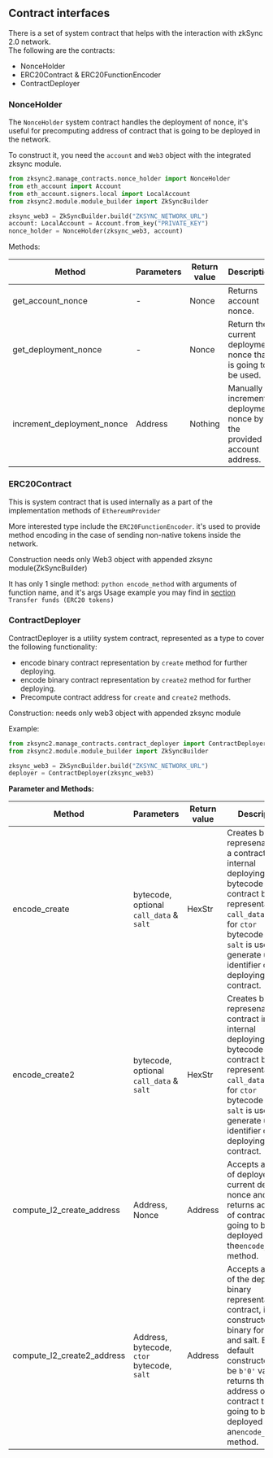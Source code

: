 ## Contract interfaces

There is a set of system contract that helps with the interaction with zkSync 2.0 network.<br>
The following are the contracts:

- NonceHolder
- ERC20Contract & ERC20FunctionEncoder
- ContractDeployer

<TocHeader />
<TOC class="table-of-contents" :include-level="[2,3]" />

### NonceHolder

The `NonceHolder` system contract handles the deployment of nonce, it's useful for precomputing address of contract that is going to be deployed in the network.<br>

To construct it, you need the `account` and `Web3` object with the integrated zksync module.

```python
from zksync2.manage_contracts.nonce_holder import NonceHolder
from eth_account import Account
from eth_account.signers.local import LocalAccount
from zksync2.module.module_builder import ZkSyncBuilder

zksync_web3 = ZkSyncBuilder.build("ZKSYNC_NETWORK_URL")
account: LocalAccount = Account.from_key("PRIVATE_KEY")
nonce_holder = NonceHolder(zksync_web3, account)
```

Methods:

| Method                     | Parameters | Return value | Description                                                           |
| -------------------------- | ---------- | ------------ | --------------------------------------------------------------------- |
| get_account_nonce          | -          | Nonce        | Returns account nonce.                                                |
| get_deployment_nonce       | -          | Nonce        | Return the current deployment nonce that is going to be used.         |
| increment_deployment_nonce | Address    | Nothing      | Manually increments deployment nonce by the provided account address. |

### ERC20Contract

This is system contract that is used internally as a part of the implementation methods of `EthereumProvider`<br>

More interested type include the `ERC20FunctionEncoder`. it's used to provide method encoding in the case of sending non-native tokens inside the network.

Construction needs only Web3 object with appended zksync module(ZkSyncBuilder)

It has only 1 single method: `python encode_method` with arguments of function name, and it's args
Usage example you may find in [section](#examples) `Transfer funds (ERC20 tokens)`

### ContractDeployer

ContractDeployer is a utility system contract, represented as a type to cover the following functionality:

- encode binary contract representation by `create` method for further deploying.
- encode binary contract representation by `create2` method for further deploying.
- Precompute contract address for `create` and `create2` methods.

Construction: needs only web3 object with appended zksync module

Example:

```python
from zksync2.manage_contracts.contract_deployer import ContractDeployer
from zksync2.module.module_builder import ZkSyncBuilder

zksync_web3 = ZkSyncBuilder.build("ZKSYNC_NETWORK_URL")
deployer = ContractDeployer(zksync_web3)
```

**Parameter and Methods:**

| Method                     | Parameters                                 | Return value | Description                                                                                                                                                                                                                                                   |
| -------------------------- | ------------------------------------------ | ------------ | ------------------------------------------------------------------------------------------------------------------------------------------------------------------------------------------------------------------------------------------------------------- |
| encode_create              | bytecode, optional `call_data` & `salt`    | HexStr       | Creates binary represenation of a contract in an internal deploying format.<br/> bytecode - contract binary representation, `call_data` is used for `ctor` bytecode only, `salt` is used to generate unique identifier of deploying contract.                 |
| encode_create2             | bytecode, optional `call_data` & `salt`    | HexStr       | Creates binary represenation of contract in an internal deploying format.<br/> bytecode - contract binary representation, `call_data` is used for `ctor` bytecode only, `salt` is used to generate unique identifier of deploying contract.                   |
| compute_l2_create_address  | Address, Nonce                             | Address      | Accepts address of deployer and current deployed nonce and returns address of contract that is going to be deployed by the`encode_create` method.                                                                                                             |
| compute_l2_create2_address | Address, bytecode, `ctor` bytecode, `salt` | Address      | Accepts address of the deployer, binary representation of contract, it's constructor in binary format and salt. By default constructor can be `b'0'` value. It returns the address of the contract that is going to be deployed by an`encode_create2` method. |

